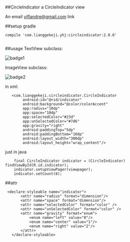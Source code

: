 ##CircleIndicator
a CircleIndicator view 

An email <yiflandre@gmail.com> link

##setup
gradle

```
compile 'com.lianggekeji.yhj:circleindicator:2.0.0'
	
```

##usage
TextView subclass:

![badge1](http://i1.piimg.com/4851/2aa21ebded460652.png) 

ImageView subclass:

![badge2](http://i1.piimg.com/4851/a31ae36729d40a0e.png)

 in xml:
 
```
   <com.lianggekeji.circleindicator.CircleIndicator
        android:id="@+id/indicator"
        android:background="@color/colorAccent"
        app:radius="10dp"
        app:space="10dp"
        app:selectedColor="#23d"
        app:unSelectedColor="#7d6"
        app:gravity="right"
        android:paddingTop="5dp"
        android:paddingBottom="10dp"
        android:layout_width="300dp"
        android:layout_height="wrap_content"/>

```


 just in java
 
```
    final CircleIndicator indicator = (CircleIndicator) findViewById(R.id.indicator);
    indicator.setupViewPager(viewpager);
    indicator.setCount(8);

```

 
 
##attr
 ```
  <declare-styleable name="indicator">
        <attr name="radius" format="dimension"/>
        <attr name="space" format="dimension"/>
        <attr name="selectedColor" format="color" />
        <attr name="unSelectedColor" format="color" />
        <attr name="gravity" format="enum">
            <enum name="left" value="0"/>
            <enum name="center" value="1"/>
            <enum name="right" value="2"/>
        </attr>
    </declare-styleable>
 ```

